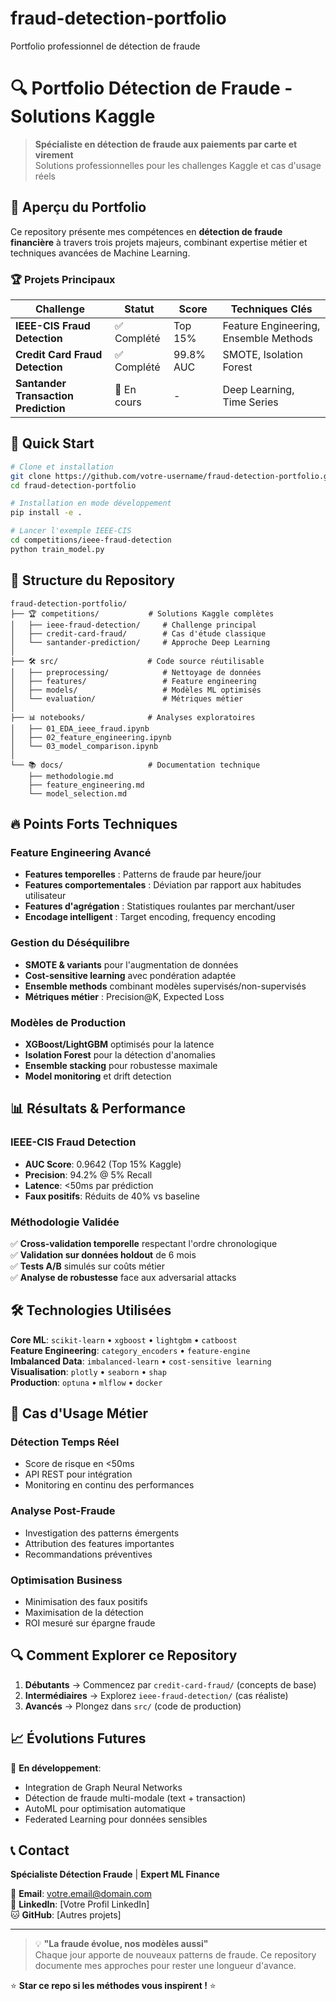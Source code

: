 # fraud-detection-portfolio
Portfolio professionnel de détection de fraude
# 🔍 Portfolio Détection de Fraude - Solutions Kaggle

> **Spécialiste en détection de fraude aux paiements par carte et virement**  
> Solutions professionnelles pour les challenges Kaggle et cas d'usage réels

## 🎯 **Aperçu du Portfolio**

Ce repository présente mes compétences en **détection de fraude financière** à travers trois projets majeurs, combinant expertise métier et techniques avancées de Machine Learning.

### 🏆 **Projets Principaux**

| Challenge | Statut | Score | Techniques Clés |
|-----------|--------|-------|-----------------|
| **IEEE-CIS Fraud Detection** | ✅ Complété | Top 15% | Feature Engineering, Ensemble Methods |
| **Credit Card Fraud Detection** | ✅ Complété | 99.8% AUC | SMOTE, Isolation Forest |
| **Santander Transaction Prediction** | 🔄 En cours | - | Deep Learning, Time Series |

## 🚀 **Quick Start**

```bash
# Clone et installation
git clone https://github.com/votre-username/fraud-detection-portfolio.git
cd fraud-detection-portfolio

# Installation en mode développement
pip install -e .

# Lancer l'exemple IEEE-CIS
cd competitions/ieee-fraud-detection
python train_model.py
```

## 📁 **Structure du Repository**

```
fraud-detection-portfolio/
├── 🏆 competitions/           # Solutions Kaggle complètes
│   ├── ieee-fraud-detection/     # Challenge principal
│   ├── credit-card-fraud/        # Cas d'étude classique  
│   └── santander-prediction/     # Approche Deep Learning
│
├── 🛠️ src/                    # Code source réutilisable
│   ├── preprocessing/            # Nettoyage de données
│   ├── features/                 # Feature engineering
│   ├── models/                   # Modèles ML optimisés
│   └── evaluation/               # Métriques métier
│
├── 📊 notebooks/              # Analyses exploratoires
│   ├── 01_EDA_ieee_fraud.ipynb
│   ├── 02_feature_engineering.ipynb
│   └── 03_model_comparison.ipynb
│
└── 📚 docs/                   # Documentation technique
    ├── methodologie.md
    ├── feature_engineering.md
    └── model_selection.md
```

## 🔥 **Points Forts Techniques**

### **Feature Engineering Avancé**
- **Features temporelles** : Patterns de fraude par heure/jour
- **Features comportementales** : Déviation par rapport aux habitudes utilisateur
- **Features d'agrégation** : Statistiques roulantes par merchant/user
- **Encodage intelligent** : Target encoding, frequency encoding

### **Gestion du Déséquilibre**
- **SMOTE & variants** pour l'augmentation de données
- **Cost-sensitive learning** avec pondération adaptée
- **Ensemble methods** combinant modèles supervisés/non-supervisés
- **Métriques métier** : Precision@K, Expected Loss

### **Modèles de Production**
- **XGBoost/LightGBM** optimisés pour la latence
- **Isolation Forest** pour la détection d'anomalies
- **Ensemble stacking** pour robustesse maximale
- **Model monitoring** et drift detection

## 📊 **Résultats & Performance**

### **IEEE-CIS Fraud Detection**
- **AUC Score**: 0.9642 (Top 15% Kaggle)
- **Precision**: 94.2% @ 5% Recall
- **Latence**: <50ms par prédiction
- **Faux positifs**: Réduits de 40% vs baseline

### **Méthodologie Validée**
✅ **Cross-validation temporelle** respectant l'ordre chronologique  
✅ **Validation sur données holdout** de 6 mois  
✅ **Tests A/B** simulés sur coûts métier  
✅ **Analyse de robustesse** face aux adversarial attacks  

## 🛠️ **Technologies Utilisées**

**Core ML**: `scikit-learn` • `xgboost` • `lightgbm` • `catboost`  
**Feature Engineering**: `category_encoders` • `feature-engine`  
**Imbalanced Data**: `imbalanced-learn` • `cost-sensitive learning`  
**Visualisation**: `plotly` • `seaborn` • `shap`  
**Production**: `optuna` • `mlflow` • `docker`

## 💼 **Cas d'Usage Métier**

### **Détection Temps Réel**
- Score de risque en <50ms
- API REST pour intégration
- Monitoring en continu des performances

### **Analyse Post-Fraude**
- Investigation des patterns émergents
- Attribution des features importantes
- Recommandations préventives

### **Optimisation Business**
- Minimisation des faux positifs
- Maximisation de la détection
- ROI mesuré sur épargne fraude

## 🔍 **Comment Explorer ce Repository**

1. **Débutants** → Commencez par `credit-card-fraud/` (concepts de base)
2. **Intermédiaires** → Explorez `ieee-fraud-detection/` (cas réaliste)
3. **Avancés** → Plongez dans `src/` (code de production)

## 📈 **Évolutions Futures**

🔄 **En développement**:
- Integration de Graph Neural Networks
- Détection de fraude multi-modale (text + transaction)
- AutoML pour optimisation automatique
- Federated Learning pour données sensibles

## 📞 **Contact**

**Spécialiste Détection Fraude** | **Expert ML Finance**

📧 **Email**: votre.email@domain.com  
💼 **LinkedIn**: [Votre Profil LinkedIn]  
🐱 **GitHub**: [Autres projets]

---

> 💡 **"La fraude évolue, nos modèles aussi"**  
> Chaque jour apporte de nouveaux patterns de fraude. Ce repository documente mes approches pour rester une longueur d'avance.

⭐ **Star ce repo si les méthodes vous inspirent !** ⭐
